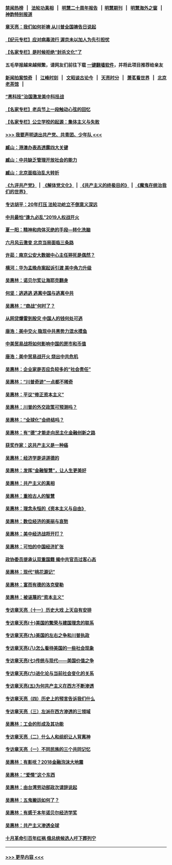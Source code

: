 #### [禁闻热榜](热点新闻.md?=0)  &nbsp;&nbsp;|&nbsp;&nbsp; [法轮功真相](https://github.com/gfw-breaker/truth/blob/master/README.md?=0) &nbsp;&nbsp;|&nbsp;&nbsp; [明慧二十周年报告](https://github.com/gfw-breaker/mh-reports/blob/master/README.md?=0) &nbsp;&nbsp;|&nbsp;&nbsp;[明慧期刊](https://github.com/gfw-breaker/mh-qikan) &nbsp;&nbsp;|&nbsp;&nbsp; [明慧海外之窗](https://github.com/gfw-breaker/mh-news/blob/master/README.md?=0) &nbsp;&nbsp;|&nbsp;&nbsp; [神韵特别报道](https://github.com/gfw-breaker/mh-news/blob/master/shenyun.md?=0)
#### [章天亮：我们如何祈祷 从川普全国祷告日说起](../pages/nsc423/n11944627.md?t=03170432) 
#### [【纪元专栏】应对病毒流行 渥京未以加人为先引担忧](../pages/nsc423/n11875714.md?t=03170432) 
#### [【名家专栏】是时候拒绝“封杀文化”了](../pages/nsc423/n11814093.md?t=03170432) 
#### 五毛举报越来越频繁，请网友们前往下载 [一键翻墙软件](https://github.com/gfw-breaker/ssr-accounts)，并将此项目推荐给亲友
#### [新闻拍案惊奇](https://github.com/gfw-breaker/banned-news/blob/master/pages/link4.md) &nbsp;&nbsp;|&nbsp;&nbsp; [江峰时刻](https://github.com/gfw-breaker/banned-news/blob/master/pages/link4.md) &nbsp;&nbsp;|&nbsp;&nbsp; [文昭谈古论今](https://github.com/gfw-breaker/banned-news/blob/master/pages/link4.md) &nbsp;&nbsp;|&nbsp;&nbsp; [天亮时分](https://github.com/gfw-breaker/banned-news/blob/master/pages/link4.md) &nbsp;&nbsp;|&nbsp;&nbsp; [萧茗看世界](https://github.com/gfw-breaker/banned-news/blob/master/pages/link4.md) &nbsp;&nbsp;|&nbsp;&nbsp; [北京老茶馆](https://github.com/gfw-breaker/banned-news/blob/master/pages/link4.md) &nbsp;&nbsp;|&nbsp;&nbsp; 
#### [“黑科技”治国激发美中科技战](../pages/nsc423/n11638056.md?t=03170432) 
#### [【名家专栏】老兵节上一段触动心弦的回忆](../pages/nsc423/n11646016.md?t=03170432) 
#### [【名家专栏】公立学校的起源：集体主义与失败](../pages/nsc423/n11601833.md?t=03170432) 
#### [>>> 我要声明退出共产党、共青团、少年队 <<<](https://github.com/begood0513/goodnews/blob/master/quit/letter.md) 
#### [臧山：港澳办表态透露四大关键](../pages/nsc423/n11421628.md?t=03170432) 
#### [臧山：中共缺乏管理开放社会的能力](../pages/nsc423/n11407457.md?t=03170432) 
#### [臧山：北京面临治乱大转折](../pages/nsc423/n11406895.md?t=03170432) 
#### [《九评共产党》](https://github.com/begood0513/9ping.md/blob/master/README.md) &nbsp;|&nbsp; [《解体党文化》](../../../../jtdwh.md/blob/master/README.md)  &nbsp;|&nbsp; [《共产主义的终极目的》](../../../../gczydzjmd.md/blob/master/README.md) &nbsp;|&nbsp; [《魔鬼在统治我们的世界》](../../../../mgztzwmdsj.md/blob/master/README.md) 
#### [专访胡平：20年打压 法轮功屹立不倒意义深远](../pages/nsc423/n11398800.md?t=03170432) 
#### [中共最怕“逢九必乱”2019人权战开火](../pages/nsc423/n11385248.md?t=03170432) 
#### [夏一阳：精神和肉体灭绝的手段—转化洗脑](../pages/nsc423/n11368250.md?t=03170432) 
#### [六月风云激变 北京当局面临三条路](../pages/nsc423/n11313668.md?t=03170432) 
#### [许茹：南京公安大数据中心主任猝死是偶然？](../pages/nsc423/n11064744.md?t=03170432) 
#### [横河：华为孟晚舟案起诉引渡 美中角力升级](../pages/nsc423/n11027230.md?t=03170432) 
#### [吴惠林：诺贝尔奖让海耶克翻身](../pages/nsc423/n10890049.md?t=03170432) 
#### [何坚：逃逃逃 逃离中国与逃离中共](../pages/nsc423/n10592891.md?t=03170432) 
#### [吴惠林：“商战”何时了？](../pages/nsc423/n10573558.md?t=03170432) 
#### [从网贷爆雷到股灾 中国人的钱何处可逃](../pages/nsc423/n10572800.md?t=03170432) 
#### [唐浩：美中交火 隐现中共黑势力混水摸鱼](../pages/nsc423/n10544040.md?t=03170432) 
#### [中美贸易战将如何影响中国的房市和币值](../pages/nsc423/n10543697.md?t=03170432) 
#### [唐浩：美中贸易战开火 烧出中共危机](../pages/nsc423/n10540126.md?t=03170432) 
#### [吴惠林：企业家是否应负较多的“社会责任”](../pages/nsc423/n10535022.md?t=03170432) 
#### [吴惠林：“川普奇迹”一点都不稀奇](../pages/nsc423/n10512808.md?t=03170432) 
#### [吴惠林：平议“修正资本主义”](../pages/nsc423/n10495724.md?t=03170432) 
#### [吴惠林：川普的外交政策可预测吗？](../pages/nsc423/n10462387.md?t=03170432) 
#### [吴惠林：“全球化”会终结吗？](../pages/nsc423/n10452838.md?t=03170432) 
#### [吴惠林：有“德”才能走向民主化金融创新之路](../pages/nsc423/n10432292.md?t=03170432) 
#### [获奖作家：这共产主义是一种癌](../pages/nsc423/n10431541.md?t=03170432) 
#### [吴惠林：经济学是讲道德的](../pages/nsc423/n10398014.md?t=03170432) 
#### [吴惠林：发挥“金融智慧”，让人生更美好](../pages/nsc423/n10375019.md?t=03170432) 
#### [吴惠林：共产主义的真相](../pages/nsc423/n10351394.md?t=03170432) 
#### [吴惠林：重拾古人的智慧](../pages/nsc423/n10337691.md?t=03170432) 
#### [吴惠林：理念永恒的《资本主义与自由》](../pages/nsc423/n10316274.md?t=03170432) 
#### [吴惠林：数位经济的美丽与哀愁](../pages/nsc423/n10292946.md?t=03170432) 
#### [吴惠林：美中经济战将开打？](../pages/nsc423/n10258825.md?t=03170432) 
#### [吴惠林：可怕的中国经济扩张](../pages/nsc423/n10219147.md?t=03170432) 
#### [政协委员提承认双重国籍 揭中共官员过客心态](../pages/nsc423/n10208809.md?t=03170432) 
#### [吴惠林：现代“桃花源记”](../pages/nsc423/n10185234.md?t=03170432) 
#### [吴惠林：富而有德的洛克斐勒](../pages/nsc423/n10142264.md?t=03170432) 
#### [吴惠林：被诬蔑的“资本主义”](../pages/nsc423/n10124816.md?t=03170432) 
#### [专访章天亮（十一）历史大戏 上天自有安排](../pages/nsc423/n10094905.md?t=03170432) 
#### [专访章天亮(十)美国的繁荣与建国理念的联系](../pages/nsc423/n10094899.md?t=03170432) 
#### [专访章天亮(九)美国的左右之争和川普执政](../pages/nsc423/n10094889.md?t=03170432) 
#### [专访章天亮(八)怎么看待美国的一些社会现象](../pages/nsc423/n10094857.md?t=03170432) 
#### [专访章天亮(七)传统与现代——美国价值之争](../pages/nsc423/n10093140.md?t=03170432) 
#### [专访章天亮(六)进化论与当前社会变化的关系](../pages/nsc423/n10092036.md?t=03170432) 
#### [专访章天亮(五)为何共产主义在西方不断渗透](../pages/nsc423/n10083620.md?t=03170432) 
#### [专访章天亮（四）历史上的预言告诉我们什么](../pages/nsc423/n10083606.md?t=03170432) 
#### [专访章天亮（三）左派在西方渗透的三领域](../pages/nsc423/n10081115.md?t=03170432) 
#### [吴惠林：工会的形成及其功能](../pages/nsc423/n10080633.md?t=03170432) 
#### [专访章天亮（二）什么人和组织让人背离神](../pages/nsc423/n10076637.md?t=03170432) 
#### [专访章天亮（一）不同民族的三个共同记忆](../pages/nsc423/n10074188.md?t=03170432) 
#### [吴惠林：有影呒？2018金融泡沫大地震](../pages/nsc423/n10040534.md?t=03170432) 
#### [吴惠林：“爱情”这个东西](../pages/nsc423/n10019423.md?t=03170432) 
#### [吴惠林：由台湾劳动部政次请辞说起](../pages/nsc423/n9979679.md?t=03170432) 
#### [吴惠林：五鬼搬运如何了？](../pages/nsc423/n9925338.md?t=03170432) 
#### [吴惠林：有感于本年诺贝尔经济学奖](../pages/nsc423/n9871883.md?t=03170432) 
#### [吴惠林：共产主义渗透全球](../pages/nsc423/n9812748.md?t=03170432) 
#### [十月革命引百年红祸 俄总统候选人吁下葬列宁](../pages/nsc423/n9810182.md?t=03170432) 

----
#### [ >>> 更早内容 <<< ](../indexes/nsc423-earlier.md)
